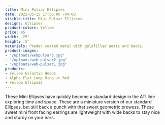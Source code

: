 ```yaml
---
title: Mini Pulsar Ellipses
date: 2022-05-15 17:56:00 -04:00
visible-title: Mini Pulsar Ellipses
designs: Ellipses
product-colors: Yellow
price: 45
width: .25"
height: .5"
materials: Powder coated metal with goldfilled posts and backs.
product-images:
- "/uploads/webpulsar3.jpg"
- "/uploads/web-pulsar2.jpg"
- "/uploads/web-pulsar1.jpg"
products:
- Yellow Galactic Hoops
- Alpha Flat Loop Ring in Red
- Yellow Ellipses
---
```


These Mini Ellipses have quickly become a standard design in the ATI line exploring time and space. These are a miniature version of our standard Ellipses, but still back a punch with that sweet geometric prowess. These sweet mini front facing earrings are lightweight with wide backs to stay nice and sturdy on your ears.
